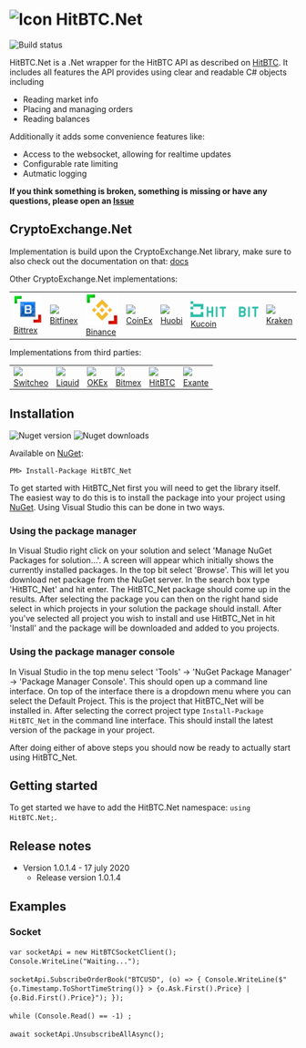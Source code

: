 # ![Icon](https://github.com/intelligences/HitBTC.Net/blob/master/src/HitBTC.Net/Icon/icon.png?raw=true) HitBTC.Net

![Build status](https://travis-ci.org/intelligences/HitBTC.Net.svg?branch=master)

HitBTC.Net is a .Net wrapper for the HitBTC API as described on [HitBTC](https://api.hitbtc.com/). It includes all features the API provides using clear and readable C# objects including 
* Reading market info
* Placing and managing orders
* Reading balances

Additionally it adds some convenience features like:
* Access to the websocket, allowing for realtime updates
* Configurable rate limiting
* Autmatic logging

**If you think something is broken, something is missing or have any questions, please open an [Issue](https://github.com/intelligences/HitBTC.Net/issues)**

## CryptoExchange.Net
Implementation is build upon the CryptoExchange.Net library, make sure to also check out the documentation on that: [docs](https://github.com/JKorf/CryptoExchange.Net)

Other CryptoExchange.Net implementations:
<table>
<tr>
<td><a href="https://github.com/JKorf/Bittrex.Net"><img src="https://github.com/JKorf/Bittrex.Net/blob/master/Bittrex.Net/Icon/icon.png?raw=true"></a>
<br />
<a href="https://github.com/JKorf/Bittrex.Net">Bittrex</a>
</td>
<td><a href="https://github.com/JKorf/Bitfinex.Net"><img src="https://github.com/JKorf/Bitfinex.Net/blob/master/Bitfinex.Net/Icon/icon.png?raw=true"></a>
<br />
<a href="https://github.com/JKorf/Bitfinex.Net">Bitfinex</a>
</td>
<td><a href="https://github.com/JKorf/Binance.Net"><img src="https://github.com/JKorf/Binance.Net/blob/master/Binance.Net/Icon/icon.png?raw=true"></a>
<br />
<a href="https://github.com/JKorf/Binance.Net">Binance</a>
</td>
<td><a href="https://github.com/JKorf/CoinEx.Net"><img src="https://github.com/JKorf/CoinEx.Net/blob/master/CoinEx.Net/Icon/icon.png?raw=true"></a>
<br />
<a href="https://github.com/JKorf/CoinEx.Net">CoinEx</a>
</td>
<td><a href="https://github.com/JKorf/Huobi.Net"><img src="https://github.com/JKorf/Huobi.Net/blob/master/Huobi.Net/Icon/icon.png?raw=true"></a>
<br />
<a href="https://github.com/JKorf/Huobi.Net">Huobi</a>
</td>
<td><a href="https://github.com/JKorf/Kucoin.Net"><img src="https://github.com/JKorf/Kucoin.Net/blob/master/Kucoin.Net/Icon/icon.png?raw=true"></a>
<br />
<a href="https://github.com/JKorf/Kucoin.Net">Kucoin</a>
</td>
<td><a href="https://github.com/JKorf/Kraken.Net"><img src="https://github.com/JKorf/Kraken.Net/blob/master/Kraken.Net/Icon/icon.png?raw=true"></a>
<br />
<a href="https://github.com/JKorf/Kraken.Net">Kraken</a>
</td>
</tr>
</table>
Implementations from third parties:
<table>
	<tr>
		<td>
			<a href="https://github.com/Zaliro/Switcheo.Net">
				<img src="https://github.com/Zaliro/Switcheo.Net/blob/master/Resources/switcheo-coin.png?raw=true">
			</a>
			<br />
			<a href="https://github.com/Zaliro/Switcheo.Net">Switcheo</a>
		</td>
		<td>
			<a href="https://github.com/ridicoulous/LiquidQuoine.Net">
				<img src="https://github.com/ridicoulous/LiquidQuoine.Net/blob/master/Resources/icon.png?raw=true">
			</a>
			<br />
			<a href="https://github.com/ridicoulous/LiquidQuoine.Net">Liquid</a>
		</td>
		<td><a href="https://github.com/burakoner/OKEx.Net"><img src="https://raw.githubusercontent.com/burakoner/OKEx.Net/master/Okex.Net/Icon/icon.png"></a>
		<br />
		<a href="https://github.com/burakoner/OKEx.Net">OKEx</a>
		</td>
		</td>
		<td>
			<a href="https://github.com/ridicoulous/Bitmex.Net"><img src="https://github.com/ridicoulous/Bitmex.Net/blob/master/Bitmex.Net/Icon/icon.png"></a>
			<br />
			<a href="https://github.com/ridicoulous/Bitmex.Net">Bitmex</a>
		</td>
		<td>
			<a href="https://github.com/intelligences/HitBTC.Net"><img src="https://github.com/intelligences/HitBTC.Net/blob/master/src/HitBTC.Net/Icon/icon.png"></a>
			<br />
			<a href="https://github.com/intelligences/HitBTC.Net">HitBTC</a>
		</td>
	<td><a href="https://github.com/d-ugarov/Exante.Net"><img src="https://github.com/d-ugarov/Exante.Net/blob/master/Exante.Net/Icon/icon.png?raw=true"></a>
<br />
<a href="https://github.com/d-ugarov/Exante.Net">Exante</a>
</td>
	</tr>
	
</table>

## Installation
![Nuget version](https://img.shields.io/nuget/v/hitbtc_net.svg) ![Nuget downloads](https://img.shields.io/nuget/dt/HitBTC_Net.svg)

Available on [NuGet](https://www.nuget.org/packages/HitBTC.Net/):
```
PM> Install-Package HitBTC_Net
```
To get started with HitBTC_Net first you will need to get the library itself. The easiest way to do this is to install the package into your project using  [NuGet](https://www.nuget.org/packages/HitBTC_Net/). Using Visual Studio this can be done in two ways.

### Using the package manager
In Visual Studio right click on your solution and select 'Manage NuGet Packages for solution...'. A screen will appear which initially shows the currently installed packages. In the top bit select 'Browse'. This will let you download net package from the NuGet server. In the search box type 'HitBTC_Net' and hit enter. The HitBTC_Net package should come up in the results. After selecting the package you can then on the right hand side select in which projects in your solution the package should install. After you've selected all project you wish to install and use HitBTC_Net in hit 'Install' and the package will be downloaded and added to you projects.

### Using the package manager console
In Visual Studio in the top menu select 'Tools' -> 'NuGet Package Manager' -> 'Package Manager Console'. This should open up a command line interface. On top of the interface there is a dropdown menu where you can select the Default Project. This is the project that HitBTC_Net will be installed in. After selecting the correct project type  `Install-Package HitBTC_Net`  in the command line interface. This should install the latest version of the package in your project.

After doing either of above steps you should now be ready to actually start using HitBTC_Net.

## Getting started
To get started we have to add the HitBTC.Net namespace:  `using HitBTC.Net;`.

## Release notes
* Version 1.0.1.4 - 17 july 2020
	* Release version 1.0.1.4
	
## Examples
### Socket

```
var socketApi = new HitBTCSocketClient();
Console.WriteLine("Waiting...");

socketApi.SubscribeOrderBook("BTCUSD", (o) => { Console.WriteLine($"{o.Timestamp.ToShortTimeString()} > {o.Ask.First().Price} | {o.Bid.First().Price}"); });

while (Console.Read() == -1) ;

await socketApi.UnsubscribeAllAsync();
```
